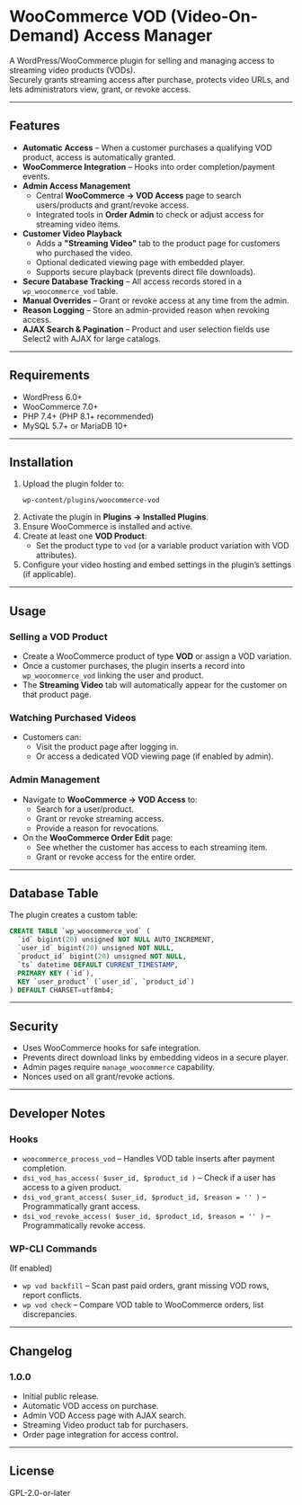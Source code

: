# WooCommerce VOD (Video-On-Demand) Access Manager

A WordPress/WooCommerce plugin for selling and managing access to streaming video products (VODs).  
Securely grants streaming access after purchase, protects video URLs, and lets administrators view, grant, or revoke access.

---

## Features

- **Automatic Access** – When a customer purchases a qualifying VOD product, access is automatically granted.
- **WooCommerce Integration** – Hooks into order completion/payment events.
- **Admin Access Management**
  - Central **WooCommerce → VOD Access** page to search users/products and grant/revoke access.
  - Integrated tools in **Order Admin** to check or adjust access for streaming video items.
- **Customer Video Playback**
  - Adds a **"Streaming Video"** tab to the product page for customers who purchased the video.
  - Optional dedicated viewing page with embedded player.
  - Supports secure playback (prevents direct file downloads).
- **Secure Database Tracking** – All access records stored in a `wp_woocommerce_vod` table.
- **Manual Overrides** – Grant or revoke access at any time from the admin.
- **Reason Logging** – Store an admin-provided reason when revoking access.
- **AJAX Search & Pagination** – Product and user selection fields use Select2 with AJAX for large catalogs.

---

## Requirements

- WordPress 6.0+
- WooCommerce 7.0+
- PHP 7.4+ (PHP 8.1+ recommended)
- MySQL 5.7+ or MariaDB 10+

---

## Installation

1. Upload the plugin folder to:
   ```
   wp-content/plugins/woocommerce-vod
   ```
2. Activate the plugin in **Plugins → Installed Plugins**.
3. Ensure WooCommerce is installed and active.
4. Create at least one **VOD Product**:
   - Set the product type to `vod` (or a variable product variation with VOD attributes).
5. Configure your video hosting and embed settings in the plugin’s settings (if applicable).

---

## Usage

### Selling a VOD Product
- Create a WooCommerce product of type **VOD** or assign a VOD variation.
- Once a customer purchases, the plugin inserts a record into `wp_woocommerce_vod` linking the user and product.
- The **Streaming Video** tab will automatically appear for the customer on that product page.

### Watching Purchased Videos
- Customers can:
  - Visit the product page after logging in.
  - Or access a dedicated VOD viewing page (if enabled by admin).

### Admin Management
- Navigate to **WooCommerce → VOD Access** to:
  - Search for a user/product.
  - Grant or revoke streaming access.
  - Provide a reason for revocations.
- On the **WooCommerce Order Edit** page:
  - See whether the customer has access to each streaming item.
  - Grant or revoke access for the entire order.

---

## Database Table

The plugin creates a custom table:

```sql
CREATE TABLE `wp_woocommerce_vod` (
  `id` bigint(20) unsigned NOT NULL AUTO_INCREMENT,
  `user_id` bigint(20) unsigned NOT NULL,
  `product_id` bigint(20) unsigned NOT NULL,
  `ts` datetime DEFAULT CURRENT_TIMESTAMP,
  PRIMARY KEY (`id`),
  KEY `user_product` (`user_id`, `product_id`)
) DEFAULT CHARSET=utf8mb4;
```

---

## Security

- Uses WooCommerce hooks for safe integration.
- Prevents direct download links by embedding videos in a secure player.
- Admin pages require `manage_woocommerce` capability.
- Nonces used on all grant/revoke actions.

---

## Developer Notes

### Hooks
- `woocommerce_process_vod` – Handles VOD table inserts after payment completion.
- `dsi_vod_has_access( $user_id, $product_id )` – Check if a user has access to a given product.
- `dsi_vod_grant_access( $user_id, $product_id, $reason = '' )` – Programmatically grant access.
- `dsi_vod_revoke_access( $user_id, $product_id, $reason = '' )` – Programmatically revoke access.

### WP-CLI Commands
(If enabled)
- `wp vod backfill` – Scan past paid orders, grant missing VOD rows, report conflicts.
- `wp vod check` – Compare VOD table to WooCommerce orders, list discrepancies.

---

## Changelog

### 1.0.0
- Initial public release.
- Automatic VOD access on purchase.
- Admin VOD Access page with AJAX search.
- Streaming Video product tab for purchasers.
- Order page integration for access control.

---

## License
GPL-2.0-or-later

